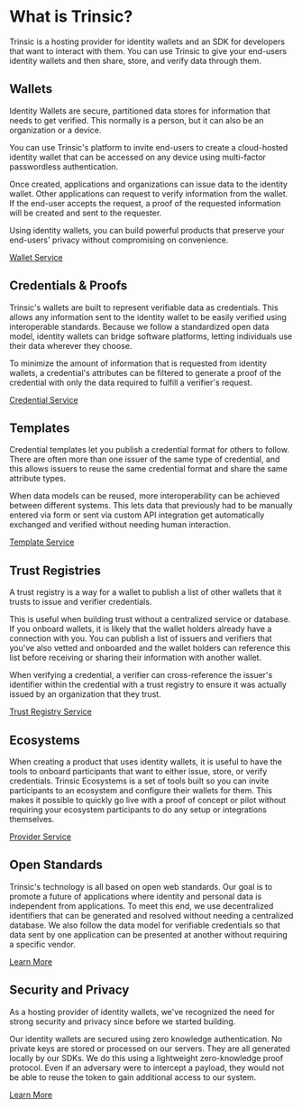 # What is Trinsic?

Trinsic is a hosting provider for identity wallets and an SDK for developers that want to interact with them.
You can use Trinsic to give your end-users identity wallets and then share, store, and verify data through them.

## Wallets
Identity Wallets are secure, partitioned data stores for information that needs to get verified. This normally is a person, but it can also be an organization or a device. 

You can use Trinsic's platform to invite end-users to create a cloud-hosted identity wallet that can be accessed on any device using multi-factor passwordless authentication. 

Once created, applications and organizations can issue data to the identity wallet. Other applications can request to verify information from the wallet. If the end-user accepts the request, a proof of the requested information will be created and sent to the requester. 

Using identity wallets, you can build powerful products that preserve your end-users' privacy without compromising on convenience.

[Wallet Service](../reference/services/wallet-service.md)
## Credentials & Proofs
Trinsic's wallets are built to represent verifiable data as credentials. This allows any information sent to the identity wallet to be easily verified using interoperable standards. Because we follow a standardized open data model, identity wallets can bridge software platforms, letting individuals use their data wherever they choose. 

To minimize the amount of information that is requested from identity wallets, a credential's attributes can be filtered to generate a proof of the credential with only the data required to fulfill a verifier's request.

[Credential Service](../reference/services/credential-service.md)
## Templates
Credential templates let you publish a credential format for others to follow. There are often more than one issuer of the same type of credential, and this allows issuers to reuse the same credential format and share the same attribute types. 

When data models can be reused, more interoperability can be achieved between different systems. This lets data that previously had to be manually entered via form or sent via custom API integration get automatically exchanged and verified without needing human interaction. 

[Template Service](../reference/services/template-service.md)

## Trust Registries
A trust registry is a way for a wallet to publish a list of other wallets that it trusts to issue and verifier credentials. 

This is useful when building trust without a centralized service or database. If you onboard wallets, it is likely that the wallet holders already have a connection with you. You can publish a list of issuers and verifiers that you've also vetted and onboarded and the wallet holders can reference this list before receiving or sharing their information with another wallet.

When verifying a credential, a verifier can cross-reference the issuer's identifier within the credential with a trust registry to ensure it was actually issued by an organization that they trust.

[Trust Registry Service](../reference/services/trust-registry-service.md)

## Ecosystems
When creating a product that uses identity wallets, it is useful to have the tools to onboard participants that want to either issue, store, or verify credentials. Trinsic Ecosystems is a set of tools built so you can invite participants to an ecosystem and configure their wallets for them. This makes it possible to quickly go live with a proof of concept or pilot without requiring your ecosystem participants to do any setup or integrations themselves.

[Provider Service](../reference/services/provider-service.md)
## Open Standards
Trinsic's technology is all based on open web standards. Our goal is to promote a future of applications where identity and personal data is independent from applications. To meet this end, we use decentralized identifiers that can be generated and resolved without needing a centralized database. We also follow the data model for verifiable credentials so that data sent by one application can be presented at another without requiring a specific vendor. 

[Learn More](./standards.md)
## Security and Privacy
As a hosting provider of identity wallets, we've recognized the need for strong security and privacy since before we started building. 

Our identity wallets are secured using zero knowledge authentication. No private keys are stored or processed on our servers. They are all generated locally by our SDKs. We do this using a lightweight zero-knowledge proof protocol. Even if an adversary were to intercept a payload, they would not be able to reuse the token to gain additional access to our system.

[Learn More](./security.md)


